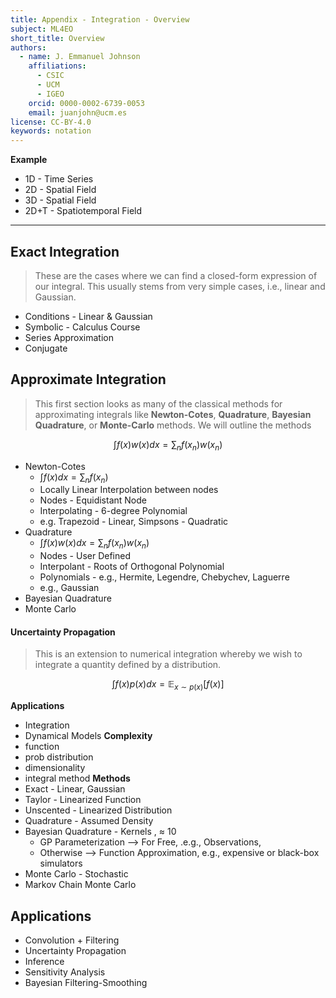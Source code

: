 ```yaml
---
title: Appendix - Integration - Overview
subject: ML4EO
short_title: Overview
authors:
  - name: J. Emmanuel Johnson
    affiliations:
      - CSIC
      - UCM
      - IGEO
    orcid: 0000-0002-6739-0053
    email: juanjohn@ucm.es
license: CC-BY-4.0
keywords: notation
---
```




**Example**
- 1D - Time Series
- 2D - Spatial Field
- 3D - Spatial Field
- 2D+T - Spatiotemporal Field

---
## **Exact Integration**

> These are the cases where we can find a closed-form expression of our integral.
> This usually stems from very simple cases, i.e., linear and Gaussian.

- Conditions - Linear & Gaussian
- Symbolic - Calculus Course
- Series Approximation
- Conjugate

## **Approximate Integration**

> This first section looks as many of the classical methods for approximating integrals like **Newton-Cotes**, **Quadrature**, **Bayesian Quadrature**, or **Monte-Carlo** methods.
> We will outline the methods

$$
\int f(x)w(x)dx=\sum_n f(x_n)w(x_n)
$$

- Newton-Cotes
	- $\int f(x)dx=\sum_n f(x_n)$
	- Locally Linear Interpolation between nodes
	- Nodes - Equidistant Node
	- Interpolating - 6-degree Polynomial 
	- e.g. Trapezoid - Linear, Simpsons - Quadratic
- Quadrature
	- $\int f(x)w(x)dx=\sum_n f(x_n)w(x_n)$
	- Nodes - User Defined
	- Interpolant - Roots of Orthogonal Polynomial
	- Polynomials - e.g., Hermite, Legendre, Chebychev, Laguerre
	- e.g., Gaussian
- Bayesian Quadrature
- Monte Carlo

#### **Uncertainty Propagation**

> This is an extension to numerical integration whereby we wish to integrate a quantity defined by a distribution.

$$
\int f(x)p(x)dx = \mathbb{E}_{x\sim p(x)}[f(x)]
$$

**Applications**
- Integration
- Dynamical Models
**Complexity**
- function
- prob distribution
- dimensionality
- integral method
**Methods**
- Exact - Linear, Gaussian
- Taylor - Linearized Function
- Unscented - Linearized Distribution
- Quadrature - Assumed Density 
- Bayesian Quadrature - Kernels , $\approx$ 10
	- GP Parameterization —> For Free, .e.g., Observations, 
	- Otherwise —> Function Approximation, e.g., expensive or black-box simulators
- Monte Carlo - Stochastic
- Markov Chain Monte Carlo

## **Applications**

- Convolution + Filtering
- Uncertainty Propagation
- Inference
- Sensitivity Analysis
- Bayesian Filtering-Smoothing
